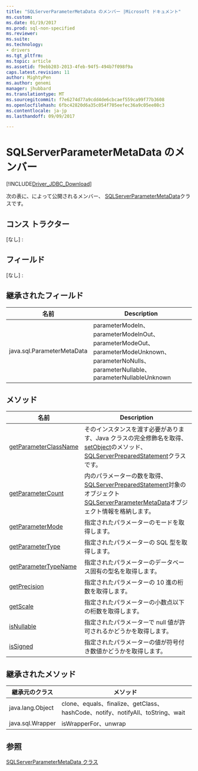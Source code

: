 ```yaml
---
title: "SQLServerParameterMetaData のメンバー |Microsoft ドキュメント"
ms.custom: 
ms.date: 01/19/2017
ms.prod: sql-non-specified
ms.reviewer: 
ms.suite: 
ms.technology:
- drivers
ms.tgt_pltfrm: 
ms.topic: article
ms.assetid: f9ebb203-2013-4feb-94f5-494b7f098f9a
caps.latest.revision: 11
author: MightyPen
ms.author: genemi
manager: jhubbard
ms.translationtype: MT
ms.sourcegitcommit: f7e6274d77a9cdd4de6cbcaef559ca99f77b3608
ms.openlocfilehash: 6fbc42820d6a35c054f705eefec36a9c05ee08c3
ms.contentlocale: ja-jp
ms.lasthandoff: 09/09/2017

---
```

# <a name="sqlserverparametermetadata-members"></a>SQLServerParameterMetaData のメンバー
[!INCLUDE[Driver_JDBC_Download](../../../includes/driver_jdbc_download.md)]

  次の表に、によって公開されるメンバー、 [SQLServerParameterMetaData](../../../connect/jdbc/reference/sqlserverparametermetadata-class.md)クラスです。  
  
## <a name="constructors"></a>コンス トラクター  
 [なし] :  
  
## <a name="fields"></a>フィールド  
 [なし] :  
  
## <a name="inherited-fields"></a>継承されたフィールド  
  
|名前|Description|  
|----------|-----------------|  
|java.sql.ParameterMetaData|parameterModeIn、parameterModeInOut、parameterModeOut、parameterModeUnknown、parameterNoNulls、parameterNullable、parameterNullableUnknown|  
  
## <a name="methods"></a>メソッド  
  
|名前|Description|  
|----------|-----------------|  
|[getParameterClassName](../../../connect/jdbc/reference/getparameterclassname-method-sqlserverparametermetadata.md)|そのインスタンスを渡す必要があります、Java クラスの完全修飾名を取得、 [setObject](../../../connect/jdbc/reference/setobject-method-sqlserverpreparedstatement.md)のメソッド、 [SQLServerPreparedStatement](../../../connect/jdbc/reference/sqlserverpreparedstatement-class.md)クラスです。|  
|[getParameterCount](../../../connect/jdbc/reference/getparametercount-method-sqlserverparametermetadata.md)|内のパラメーターの数を取得、 [SQLServerPreparedStatement](../../../connect/jdbc/reference/sqlserverpreparedstatement-class.md)対象のオブジェクト[SQLServerParameterMetaData](../../../connect/jdbc/reference/sqlserverparametermetadata-class.md)オブジェクト情報を格納します。|  
|[getParameterMode](../../../connect/jdbc/reference/getparametermode-method-sqlserverparametermetadata.md)|指定されたパラメーターのモードを取得します。|  
|[getParameterType](../../../connect/jdbc/reference/getparametertype-method-sqlserverparametermetadata.md)|指定されたパラメーターの SQL 型を取得します。|  
|[getParameterTypeName](../../../connect/jdbc/reference/getparametertypename-method-sqlserverparametermetadata.md)|指定されたパラメーターのデータベース固有の型名を取得します。|  
|[getPrecision](../../../connect/jdbc/reference/getprecision-method-sqlserverparametermetadata.md)|指定されたパラメーターの 10 進の桁数を取得します。|  
|[getScale](../../../connect/jdbc/reference/getscale-method-sqlserverparametermetadata.md)|指定されたパラメーターの小数点以下の桁数を取得します。|  
|[isNullable](../../../connect/jdbc/reference/isnullable-method-sqlserverparametermetadata.md)|指定されたパラメーターで null 値が許可されるかどうかを取得します。|  
|[isSigned](../../../connect/jdbc/reference/issigned-method-sqlserverparametermetadata.md)|指定されたパラメーターの値が符号付き数値かどうかを取得します。|  
  
## <a name="inherited-methods"></a>継承されたメソッド  
  
|継承元のクラス|メソッド|  
|---------------------------|-------------|  
|java.lang.Object|clone、equals、finalize、getClass、hashCode、notify、notifyAll、toString、wait|  
|java.sql.Wrapper|isWrapperFor、unwrap|  
  
## <a name="see-also"></a>参照  
 [SQLServerParameterMetaData クラス](../../../connect/jdbc/reference/sqlserverparametermetadata-class.md)  
  
  
